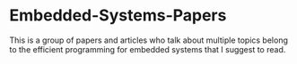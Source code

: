 # Embedded-Systems-Papers
This is a group of papers and articles who talk about multiple topics belong to the efficient programming for embedded systems that I suggest to read.
